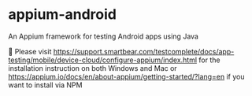 # appium-android
An Appium framework for testing Android apps using Java

🌈 Please visit https://support.smartbear.com/testcomplete/docs/app-testing/mobile/device-cloud/configure-appium/index.html 
for the installation instruction on both Windows and Mac or https://appium.io/docs/en/about-appium/getting-started/?lang=en if you want to install via NPM
